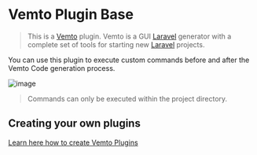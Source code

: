 # Vemto Plugin Base

> This is a [Vemto](https://vemto.app) plugin. Vemto is a GUI [Laravel](https://laravel.com) generator with a complete set of tools for starting new [Laravel](https://laravel.com) projects. 

You can use this plugin to execute custom commands before and after the Vemto Code generation process.

![image](https://user-images.githubusercontent.com/11933789/140559855-c97852a8-f58f-457c-b07c-6b8fdc39bc40.png)

> Commands can only be executed within the project directory.

## Creating your own plugins

[Learn here how to create Vemto Plugins](https://vemto.app/docs/1.x/creating_plugins)